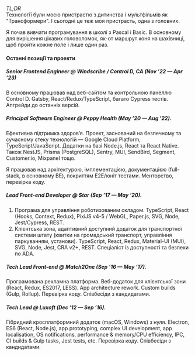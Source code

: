 _TL;DR_\
Технології були моєю пристрастю з дитинства і мультфільмів як "Трансформери". І сьогодні це теж моя пристрасть, одна з головних.

Я почав вивчати програмування в школі з Pascal і Basic. В основному для вирішення цікавих головоломок, як-от маршрут коня на шахівниці, щоб пройти кожне поле і лише один раз.

#### Останні позиції та проекти

##### **Senior Frontend Engineer** @ **Windscribe / Control D**, CA (Nov ’22 — Apr ’23)

В основному працював над веб-сайтом та контрольною панеллю Control D. Gatsby, React/Redux/TypeScript, багато Cypress тестів. Апгрейди до останніх версій.

##### Principal Software Engineer @ Peppy Health (May ’20 — Aug ’22).

Ефективна підтримка здоров’я. Проект, заснований на безпечному та сучасному стеку технологій — Google Cloud Platform, TypeScript/JavaScript. Додатки на базі Node.js, React та React Native.
Також NestJS, Prisma (PostgreSQL), Sentry, MUI, SendBird, Segment, Customer.io, Mixpanel тощо.

Я працював над архітектурою, імплементацією, документацією (full-stack, в основному BE), покриттям E2E/юніт тестами. Менторство, перевірка коду.

##### Lead Front-end Developer @ Star (Sep ’17 — May ’20).

1. Програма для управління роботизованим складом.
   TypeScript, React (Hooks, Context, Redux), PixiJS v4-5 / WebGL, Paper.js, SVG, Node, Jest/Cypress, REST.
2. Клієнтська зона, адаптивний доступний додаток для транспортної системи штату (квитки на громадський транспорт, управління паркуванням, установи).
   TypeScript, React, Redux, Material-UI (MUI), SVG, Node, Jest, CRA v2+, REST. Спеціаліст із доступності та безпеки по ADA.

##### Tech Lead Front-end @ Match2One (Sep ’16 — May ’17).

Програмована рекламна платформа. Веб-додаток для клієнтської зони (React, Redux, ES2017, LESS).
App architecture rework. Custom builds (Gulp, Rollup).
Перевірка коду. Співбесіди з кандидатами.

##### Tech Lead @ Luxoft (Dec ’12 — Sep ’16).

Гібридний кросплатформний додаток (macOS, Windows) з нуля.
Electron, ES6 (React, Node.js), app prototyping, complex UI development, app localisation, OS notifications, performance & memory/CPU efficiency, IPC, CI builds & Gulp tasks, Jest tests, etc.
Перевірка коду. Співбесіди з кандидатами.
